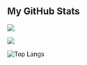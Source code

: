 ## My GitHub Stats
 
<p>
 
<a href="https://github.com/donut2008/donut2008">
 
<img src="https://github-readme-stats.vercel.app/api?username=donut2008&show_icons=true&theme=dracula"/>
 
</a>
 
</p>
 
  
 
<p>
 
<img src="https://github-readme-streak-stats.herokuapp.com?user=donut2008&theme=dracula">
 
</p>
 
 
 
<p>
 
<img src="https://github-readme-stats.vercel.app/api/top-langs/?username=donut2008&theme=tokyonight" alt="Top Langs">
 
</p>
